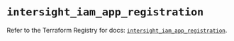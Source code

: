 # `intersight_iam_app_registration`

Refer to the Terraform Registry for docs: [`intersight_iam_app_registration`](https://registry.terraform.io/providers/ciscodevnet/intersight/1.0.71/docs/resources/iam_app_registration).
